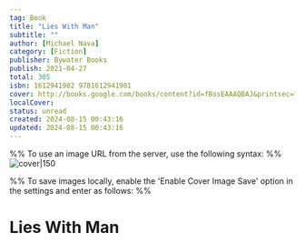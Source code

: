 ```yaml
---
tag: Book
title: "Lies With Man"
subtitle: ""
author: [Michael Nava]
category: [Fiction]
publisher: Bywater Books
publish: 2021-04-27
total: 305
isbn: 1612941982 9781612941981
cover: http://books.google.com/books/content?id=fBssEAAAQBAJ&printsec=frontcover&img=1&zoom=1&edge=curl&source=gbs_api
localCover: 
status: unread
created: 2024-08-15 00:43:16
updated: 2024-08-15 00:43:16
---
```


%% To use an image URL from the server, use the following syntax: %%
![cover|150](http://books.google.com/books/content?id=fBssEAAAQBAJ&printsec=frontcover&img=1&zoom=1&edge=curl&source=gbs_api)

%% To save images locally, enable the 'Enable Cover Image Save' option in the settings and enter as follows: %%


# Lies With Man